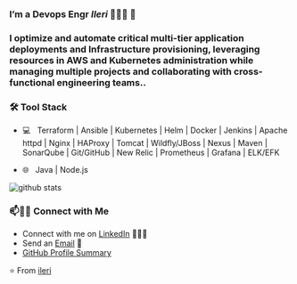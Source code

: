 ### I’m a Devops Engr <em>Ileri</em>  👨🏻‍💻 👋
      
<!--
**Ileri-Arowolo/Ileri-Arowolo** is a ✨ _special_ ✨ repository because its `.
Here are some ideas to get you started:
- 🔭 I’m currently a Devops Engr
- 🌱 I’m currently learning python
- 👯 I’m looking to collaborate on projects
- 🤔 I’m looking for help with Devops study
- 💬 Ask me about Blockchain, chess, football,
- 📫 How to reach me: Twitter @i_am_ileri
- 😄 Pronouns: he/him
- ⚡ Fun fact: I'm a chess master 🤓
- 🎮 &nbsp; Unity
- 💻 &nbsp; Devops
- 🔧 &nbsp; Git 
-->

<h3>I optimize and automate critical multi-tier application deployments and Infrastructure provisioning, leveraging resources in AWS and Kubernetes administration while managing multiple projects and collaborating with cross-functional engineering teams..</h3>


<h3>🛠 Tool Stack</h3>

- 💻 &nbsp; Terraform | Ansible | Kubernetes | Helm | Docker | Jenkins | Apache httpd | Nginx | HAProxy | Tomcat | Wildfly/JBoss |
Nexus | Maven | SonarQube | Git/GitHub | New Relic | Prometheus | Grafana | ELK/EFK


- 🌐 &nbsp; Java | Node.js  



![github stats](https://github-readme-stats.vercel.app/api?username=ileri-Arowolo&show_icons=true)

### 📫🤝🏻 Connect with Me

 - Connect with me on [LinkedIn](https://www.linkedin.com/in/ileriarowolo/) 👨🏻‍💻
 - Send an [Email](mailto:arowoloilerioluwa@gmail.com) 💌
 - [GitHub Profile Summary](https://profile-summary-for-github.com/user/ileri-Arowolo)




 ⭐️ From [ileri](https://github.com/[ileri-Arowolo])
